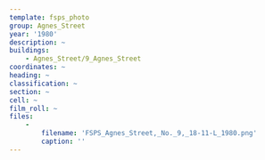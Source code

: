 ```yaml
---
template: fsps_photo
group: Agnes_Street
year: '1980'
description: ~
buildings:
    - Agnes_Street/9_Agnes_Street
coordinates: ~
heading: ~
classification: ~
section: ~
cell: ~
film_roll: ~
files:
    -
        filename: 'FSPS_Agnes_Street,_No._9,_18-11-L_1980.png'
        caption: ''
---
```

